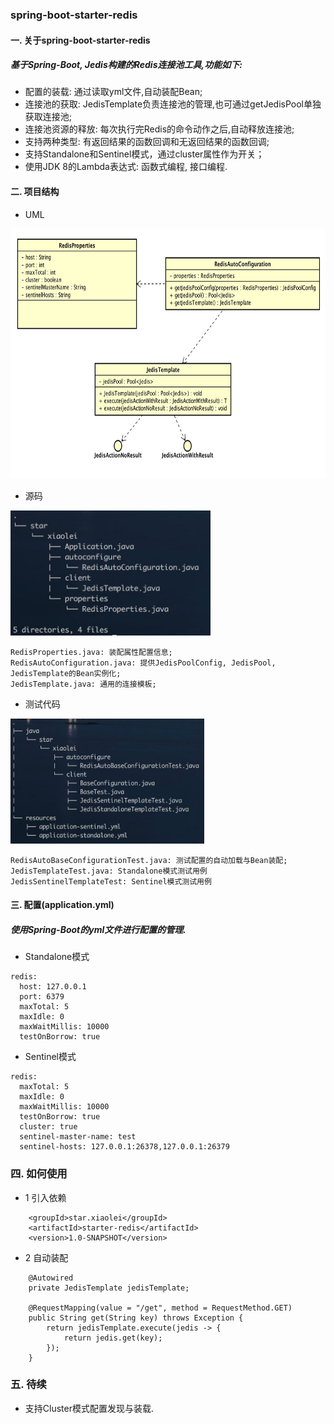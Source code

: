 
### spring-boot-starter-redis

#### 一. 关于spring-boot-starter-redis
##### 基于Spring-Boot, Jedis构建的Redis连接池工具,功能如下:
* 配置的装载: 通过读取yml文件,自动装配Bean;
* 连接池的获取: JedisTemplate负责连接池的管理,也可通过getJedisPool单独获取连接池;
* 连接池资源的释放: 每次执行完Redis的命令动作之后,自动释放连接池;
* 支持两种类型: 有返回结果的函数回调和无返回结果的函数回调;
* 支持Standalone和Sentinel模式，通过cluster属性作为开关；
* 使用JDK 8的Lambda表达式: 函数式编程, 接口编程.

#### 二. 项目结构
* UML

<img src="UML.png" width="530" height="400" alt="UML" />

* 源码

<img src="structure.png" width="320" height="200" alt="结构" />

```
RedisProperties.java: 装配属性配置信息;
RedisAutoConfiguration.java: 提供JedisPoolConfig, JedisPool, JedisTemplate的Bean实例化;
JedisTemplate.java: 通用的连接模板;
```
* 测试代码

<img src="test-structure.png" width="310" height="200" alt="结构" />

```
RedisAutoBaseConfigurationTest.java: 测试配置的自动加载与Bean装配;
JedisTemplateTest.java: Standalone模式测试用例
JedisSentinelTemplateTest: Sentinel模式测试用例
```

#### 三. 配置(application.yml)
##### 使用Spring-Boot的yml文件进行配置的管理.
* Standalone模式

```
redis:
  host: 127.0.0.1
  port: 6379
  maxTotal: 5
  maxIdle: 0
  maxWaitMillis: 10000
  testOnBorrow: true
```

* Sentinel模式

```
redis:
  maxTotal: 5
  maxIdle: 0
  maxWaitMillis: 10000
  testOnBorrow: true
  cluster: true
  sentinel-master-name: test
  sentinel-hosts: 127.0.0.1:26378,127.0.0.1:26379
```

### 四. 如何使用
* 1 引入依赖

```
    <groupId>star.xiaolei</groupId>
    <artifactId>starter-redis</artifactId>
    <version>1.0-SNAPSHOT</version>
```

* 2 自动装配

```
    @Autowired
    private JedisTemplate jedisTemplate;
    
    @RequestMapping(value = "/get", method = RequestMethod.GET)
    public String get(String key) throws Exception {
        return jedisTemplate.execute(jedis -> {
            return jedis.get(key);
        });
    }
```

### 五. 待续
* 支持Cluster模式配置发现与装载.